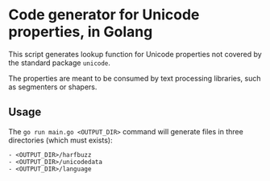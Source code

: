 # Code generator for Unicode properties, in Golang 

This script generates lookup function for Unicode properties not
covered by the standard package `unicode`.

The properties are meant to be consumed by text processing libraries, such as segmenters or shapers.

## Usage 

The `go run main.go <OUTPUT_DIR>` command will generate files in three directories (which must exists):

    - <OUTPUT_DIR>/harfbuzz
    - <OUTPUT_DIR>/unicodedata
    - <OUTPUT_DIR>/language


